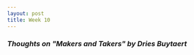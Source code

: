 ```yaml
---
layout: post
title: Week 10
---
```

### **_Thoughts on "Makers and Takers" by Dries Buytaert_**  

<!--
https://github.com/Asiatik/codezilla/issues/466
The article by Dries Buytaert (https://dri.es/balancing-makers-and-takers-to-scale-and-sustain-open-source) raised many interesting and controversial ideas. In your blog for Week 10, include a section entitled Thoughts on "Makers and Takers" by Dries Buytaert in which you discuss the things about this article that you agree with and the things that bother you. Articulate your reasons for each.

    Write about what you find, or what you discovered and what was hard while investigating Wikipedia's pages.
    Update your progress on the issues you have isolated in your project. Be detailed and be specific. Provide links to issues, to Pull Requests, to the project. If relevant, provide links to your forked copy of the project if it is in the class organization, or even in your own GitHub account, if thatfork has commits or files that pertain to what you are writing. Give a timeline of your progress.
-->
